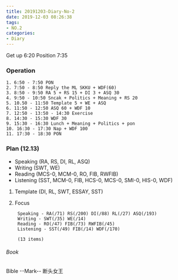 ```yaml
---
title: 20191203-Diary-No-2
date: 2019-12-03 08:26:38
tags:
- NO.2
categories:
- Diary
---
```

Get up 6:20 Position 7:35

### Operation
	1. 6:50 - 7:50 PON
	2. 7:50 - 8:50 Reply the ML SKKU + WDF(60)
	3. 8:50 - 9:50 RA 5 + RS 15 + DI 3 + ASQ 30
	4. 9:50 - 10:50 Sncak + Politics + Meaning + RS 20
	5. 10.50 - 11:50 Template 5 + WE + ASQ
	6. 11:50 - 12:50 ASQ 60 + WDF 10
	7. 12:50 - 13:50 - 14:30 Exercise
	8. 14:30 - 15:30 WDF 30
	9. 15:30 - 16:30 Lunch + Meaning + Politics + pon
	10. 16:30 - 17:30 Nap + WDF 100
	11. 17:30 - 18:30 PON
	

### Plan (12.13)
* Speaking (RA, RS, DI, RL, ASQ)
* Writing (SWT, WE)
* Reading (MCS-0, MCM-0, RO, FIB, RWFIB)
* Listening (SST, MCM-0, FIB, HCS-0, MCS-0, SMI-0, HIS-0, WDF)
1. Template (DI, RL, SWT, ESSAY, SST)
2. Focus

		Speaking - RA(/71) RS(/200) DI(/88) RL(/27) ASQ(/193)
		Writing - SWT(/35) WE(/14)
		Reading - RO(/47) FIB(/73) RWFIB(/45) 
		Listening - SST(/49) FIB(/14) WDF(/170) 

		(13 items)


###### Book
Bible --Mark--
断头女王
